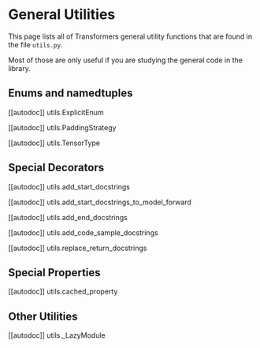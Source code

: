 <!--Copyright 2021 The HuggingFace Team. All rights reserved.

Licensed under the Apache License, Version 2.0 (the "License"); you may not use this file except in compliance with
the License. You may obtain a copy of the License at

http://www.apache.org/licenses/LICENSE-2.0

Unless required by applicable law or agreed to in writing, software distributed under the License is distributed on
an "AS IS" BASIS, WITHOUT WARRANTIES OR CONDITIONS OF ANY KIND, either express or implied. See the License for the
specific language governing permissions and limitations under the License.

⚠️ Note that this file is in Markdown but contain specific syntax for our doc-builder (similar to MDX) that may not be
rendered properly in your Markdown viewer.

-->

# General Utilities

This page lists all of Transformers general utility functions that are found in the file `utils.py`.

Most of those are only useful if you are studying the general code in the library.


## Enums and namedtuples

[[autodoc]] utils.ExplicitEnum

[[autodoc]] utils.PaddingStrategy

[[autodoc]] utils.TensorType

## Special Decorators

[[autodoc]] utils.add_start_docstrings

[[autodoc]] utils.add_start_docstrings_to_model_forward

[[autodoc]] utils.add_end_docstrings

[[autodoc]] utils.add_code_sample_docstrings

[[autodoc]] utils.replace_return_docstrings

## Special Properties

[[autodoc]] utils.cached_property

## Other Utilities

[[autodoc]] utils._LazyModule
